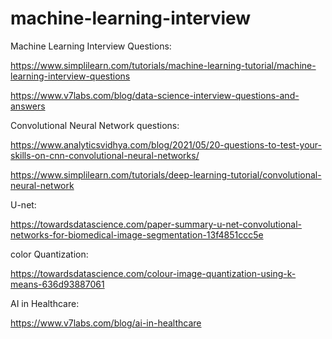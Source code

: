 # machine-learning-interview



Machine Learning Interview Questions:

https://www.simplilearn.com/tutorials/machine-learning-tutorial/machine-learning-interview-questions

https://www.v7labs.com/blog/data-science-interview-questions-and-answers




Convolutional Neural Network questions:

https://www.analyticsvidhya.com/blog/2021/05/20-questions-to-test-your-skills-on-cnn-convolutional-neural-networks/

https://www.simplilearn.com/tutorials/deep-learning-tutorial/convolutional-neural-network



U-net:

https://towardsdatascience.com/paper-summary-u-net-convolutional-networks-for-biomedical-image-segmentation-13f4851ccc5e




color Quantization:

https://towardsdatascience.com/colour-image-quantization-using-k-means-636d93887061


AI in Healthcare:

https://www.v7labs.com/blog/ai-in-healthcare







